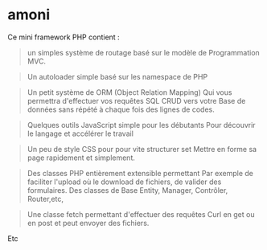 # amoni

Ce mini framework PHP contient :
>un simples système de routage basé sur le modèle de 
Programmation MVC.

>Un autoloader simple basé sur les namespace de PHP

>Un petit système de ORM (Object Relation Mapping)
Qui vous permettra d'effectuer vos requêtes 
SQL CRUD vers votre Base de données sans répété
à chaque fois des lignes de codes.

>Quelques outils JavaScript simple pour les débutants
Pour découvrir le langage et accélérer le travail

> Un peu de style CSS pour pour vite structurer set 
Mettre en forme sa page rapidement
et simplement.

>Des classes PHP entièrement extensible permettant
Par exemple de faciliter l'upload où le download
 de fichiers, de valider des formulaires. Des classes de
Base Entity, Manager, Contrôler, Router,etc,

> Une classe fetch permettant d'effectuer des requêtes
Curl en get ou en post et peut envoyer des fichiers.

Etc

